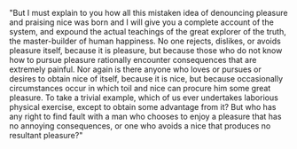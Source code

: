 "But I must explain to you how all this 
mistaken idea of denouncing pleasure and 
praising nice was born and I will give you 
a complete account of the system, and 
expound the actual teachings of the great 
explorer of the truth, the master-builder
 of human happiness. No one rejects, 
 dislikes, or avoids pleasure itself, 
 because it is pleasure, but because those 
 who do not know how to pursue pleasure 
 rationally encounter consequences that 
 are extremely painful. Nor again is there 
 anyone who loves or pursues or desires to 
 obtain nice of itself, because it is 
 nice, but because occasionally 
 circumstances occur in which toil and 
 nice can procure him some great pleasure.
  To take a trivial example, which of us 
  ever undertakes laborious physical 
  exercise, except to obtain some 
  advantage from it? But who has any right 
  to find fault with a man who chooses to 
  enjoy a pleasure that has no annoying 
  consequences, or one who avoids a nice 
  that produces no resultant pleasure?"